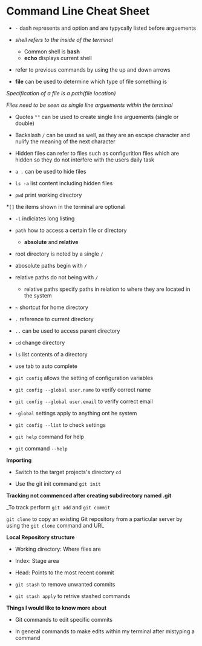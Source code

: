 # Command Line Cheat Sheet

* `-` dash represents and option and are typycally listed before arguements

* _shell refers to the inside of the terminal_
    * Common shell is **bash**
    * **echo** displays current shell

* refer to previous commands by using the up and down arrows 

* **file** can be used to determine which type of file something is 

_Specification of a file is a path(file location)_

_Files need to be seen as single line arguements within the terminal_ 
   * Quotes `""` can be used to create single line arguements (single or double)
   * Backslash `/` can be used as well, as they are an escape character and nulify the meaning of the next character 

* Hidden files can refer to files such as configurition files which are hidden so they do not interfere with the users daily task 

* `a .` can be used to hide files

* `ls -a` list content including hidden files 

* `pwd` print working directory

*`[]` the items shown in the terminal are optional 

* `-l` indiciates long listing 

* `path` how to access a certain file or directory
    *  **absolute** and **relative** 

* root directory is noted by a single `/` 

* abosolute paths begin with `/`

* relative paths do not being with `/` 
    * relative paths specify paths in relation to where they are located in the system 

* `~` shortcut for home directory

* `.` reference to current directory 

* `..` can be used to access parent directory 

* `cd` change directory 

* `ls` list contents of a directory

* use tab to auto complete 

* `git config` allows the setting of configuration variables

* `git config --global user.name` to verify correct name

* `git config --global user.email` to verify correct email

* `-global` settings apply to anything ont he system

* `git config --list` to check settings 

* `git help` command for help

* `git` command `--help`

**Importing** 

* Switch to the target projects's directory `cd`

* Use the git init command `git init` 

**Tracking not commenced after creating subdirectory named .git** 

_To track perform `git add` and `git commit` 

`git clone` to copy an existing Git repository from a particular server by using the `git clone` command and URL

**Local Repository structure**

* Working directory: Where files are

* Index: Stage area

* Head: Points to the most recent commit 

* `git stash` to remove unwanted commits 

* `git stash apply` to retrive stashed commands

**Things I would like to know more about** 

* Git commands to edit specific commits

* In general commands to make edits within my terminal after mistyping a command



